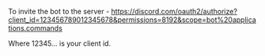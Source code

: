 To invite the bot to the server - https://discord.com/oauth2/authorize?client_id=123456789012345678&permissions=8192&scope=bot%20applications.commands

Where 12345... is your client id. 
